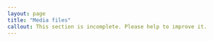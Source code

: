 ```yaml
---
layout: page
title: "Media files"
callout: This section is incomplete. Please help to improve it.
---
```

